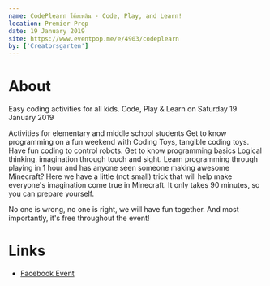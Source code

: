 ```yaml
---
name: CodePlearn โค้ดเพลิน - Code, Play, and Learn!
location: Premier Prep
date: 19 January 2019
site: https://www.eventpop.me/e/4903/codeplearn
by: ['Creatorsgarten']
---
```


# About

Easy coding activities for all kids.
Code, Play & Learn on Saturday 19 January 2019

Activities for elementary and middle school students Get to know programming on a fun weekend with Coding Toys, tangible coding toys. Have fun coding to control robots. Get to know programming basics Logical thinking, imagination through touch and sight. Learn programming through playing in 1 hour and has anyone seen someone making awesome Minecraft? Here we have a little (not small) trick that will help make everyone's imagination come true in Minecraft. It only takes 90 minutes, so you can prepare yourself.

No one is wrong, no one is right, we will have fun together. And most importantly, it's free throughout the event!

# Links

- [Facebook Event](https://www.facebook.com/events/369429557166010/)
